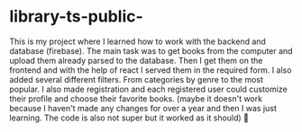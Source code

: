 # library-ts-public-

This is my project where I learned how to work with the backend and database (firebase). The main task was to get books from the computer and upload them already parsed to the database. Then I get them on the frontend and with the help of react I served them in the required form. I also added several different filters. From categories by genre to the most popular. I also made registration and each registered user could customize their profile and choose their favorite books. (maybe it doesn't work because I haven't made any changes for over a year and then I was just learning. The code is also not super but it worked as it should)  🙂
